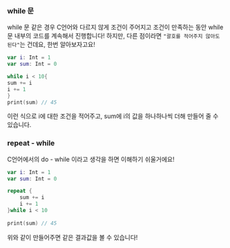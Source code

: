 ### while 문

while 문 같은 경우 C언어와 다르지 않게 조건이 주어지고 조건이 만족하는 동안
while 문 내부의 코드를 계속해서 진행합니다! 
하지만, 다른 점이라면 ```"괄호를 적어주지 않아도 된다"```는 건데요, 한번 알아보자고요! 

```swift
var i: Int = 1
var sum: Int = 0

while i < 10{
sum += i
i += 1
}
print(sum) // 45
```
이런 식으로 i에 대한 조건을 적어주고, sum에 i의 값을 하나하나씩 더해 만들어 줄 수 있습니다.

### repeat - while

C언어에서의 do - while 이라고 생각을 하면 이해하기 쉬울거에요! 

```swift
var i: Int = 1
var sum: Int = 0

repeat {
    sum += i
    i += 1
}while i < 10
        
print(sum) // 45
```
위와 같이 만들어주면 같은 결과값을 볼 수 있습니다!